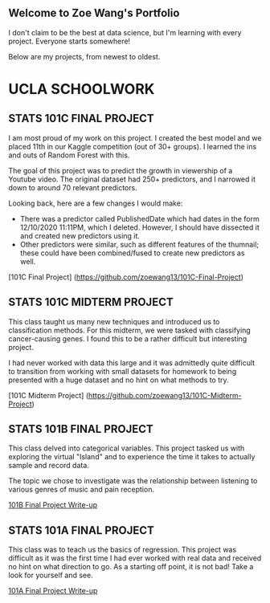 ## Welcome to Zoe Wang's Portfolio

I don't claim to be the best at data science, but I'm learning with every project. Everyone starts somewhere!

Below are my projects, from newest to oldest.


# UCLA SCHOOLWORK
## STATS 101C FINAL PROJECT
I am most proud of my work on this project. I created the best model and we placed 11th in our Kaggle competition (out of 30+ groups). I learned the ins and outs of Random Forest with this.

The goal of this project was to predict the growth in viewership of a Youtube video. The original dataset had 250+ predictors, and I narrowed it down to around 70 relevant predictors.

Looking back, here are a few changes I would make:
- There was a predictor called PublishedDate which had dates in the form 12/10/2020 11:11PM, which I deleted. However, I should have dissected it and created new predictors using it.
- Other predictors were similar, such as different features of the thumnail; these could have been combined/fused to create new predictors as well.

[101C Final Project] (https://github.com/zoewang13/101C-Final-Project)


## STATS 101C MIDTERM PROJECT
This class taught us many new techniques and introduced us to classification methods. For this midterm, we were tasked with classifying cancer-causing genes. I found this to be a rather difficult but interesting project.

I had never worked with data this large and it was admittedly quite difficult to transition from working with small datasets for homework to being presented with a huge dataset and no hint on what methods to try.

[101C Midterm Project] (https://github.com/zoewang13/101C-Midterm-Project)

## STATS 101B FINAL PROJECT
This class delved into categorical variables. This project tasked us with exploring the virtual "Island" and to experience the time it takes to actually sample and record data. 

The topic we chose to investigate was the relationship between listening to various genres of music and pain reception.

[101B Final Project Write-up](https://github.com/zoewang13/101B-Project)

## STATS 101A FINAL PROJECT
This class was to teach us the basics of regression. This project was difficult as it was the first time I had ever worked with real data and received no hint on what direction to go. As a starting off point, it is not bad! Take a look for yourself and see.

[101A Final Project Write-up](https://github.com/zoewang13/101A-Final-Report)
